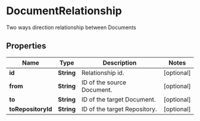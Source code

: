 

# DocumentRelationship

Two ways direction relationship between Documents

## Properties

| Name | Type | Description | Notes |
|------------ | ------------- | ------------- | -------------|
|**id** | **String** | Relationship id. |  [optional] |
|**from** | **String** | ID of the source Document. |  [optional] |
|**to** | **String** | ID of the target Document. |  [optional] |
|**toRepositoryId** | **String** | ID of the target Repository. |  [optional] |



